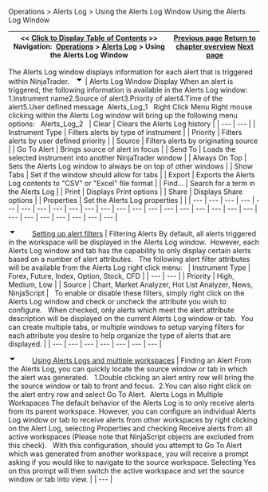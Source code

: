 ﻿
Operations \> Alerts Log \> Using the Alerts Log Window
Using the Alerts Log Window

| \<\< [Click to Display Table of Contents](using_the_alerts_log_window.md) \>\> **Navigation:**     [Operations](operations.md) \> [Alerts Log](alerts_log.md) \> Using the Alerts Log Window | [Previous page](alerts_log.md) [Return to chapter overview](alerts_log.md) [Next page](alerts_log_properties.md) |
| --- | --- |
The Alerts Log window displays information for each alert that is triggered within NinjaTrader. 
 
![tog_minus](tog_minus.gif)
| Alerts Log Window Display When an alert is triggered, the following information is available in the Alerts Log window:   1\.Instrument name2\.Source of alert3\.Priority of alert4\.Time of the alert5\.User defined message  Alerts_Log_1   Right Click Menu Right mouse clicking within the Alerts Log window will bring up the following menu options:   Alerts_Log_2     | Clear | Clears the Alerts Log history | | --- | --- | | Instrument Type | Filters alerts by type of instrument | | Priority | Filters alerts by user defined priority | | Source | Filters alerts by originating source | | Go To Alert | Brings source of alert in focus | | Send To | Loads the selected instrument into another NinjaTrader window | | Always On Top | Sets the Alerts Log window to always be on top of other windows | | Show Tabs | Set if the window should allow for tabs | | Export | Exports the Alerts Log contents to "CSV" or "Excel" file format | | Find... | Search for a term in the Alerts Log | | Print | Displays Print options | | Share | Displays Share options | | Properties | Set the Alerts Log properties | |
| --- | --- | --- | --- | --- | --- | --- | --- | --- | --- | --- | --- | --- | --- | --- | --- | --- | --- | --- | --- | --- | --- | --- | --- | --- | --- | --- |

![tog_minus](tog_minus.gif)        [Setting up alert filters](javascript:HMToggle('toggle','SettingUpAlertFilters','SettingUpAlertFilters_ICON'))
| Filtering Alerts By default, all alerts triggered in the workspace will be displayed in the Alerts Log window.  However, each Alerts Log window and tab has the capability to only display certain alerts based on a number of alert attributes.   The following alert filter attributes will be available from the Alerts Log right click menu:     | Instrument Type | Forex, Future, Index, Option, Stock, CFD | | --- | --- | | Priority | High, Medium, Low | | Source | Chart, Market Analyzer, Hot List Analyzer, News, NinjaScript |      To enable or disable these filters, simply right click on the Alerts Log window and check or uncheck the attribute you wish to configure.   When checked, only alerts which meet the alert attribute description will be displayed on the current Alerts Log window or tab.  You can create multiple tabs, or multiple windows to setup varying filters for each attribute you desire to help organize the type of alerts that are displayed. |
| --- | --- | --- | --- | --- | --- | --- |

![tog_minus](tog_minus.gif)        [Using Alerts Logs and multiple workspaces](javascript:HMToggle('toggle','UsingAlertsLogsAndMultipleWorkspaces','UsingAlertsLogsAndMultipleWorkspaces_ICON'))
| Finding an Alert From the Alerts Log, you can quickly locate the source window or tab in which the alert was generated.   1\.Double clicking an alert entry row will bring the the source window or tab to front and focus.  2\.You can also right click on the alert entry row and select Go To Alert.  Alerts Logs in Multiple Workspaces The default behavior of the Alerts Log is to only receive alerts from its parent workspace. However, you can configure an individual Alerts Log window or tab to receive alerts from other workspaces by right clicking on the Alert Log, selecting Properties and checking Receive alerts from all active workspaces (Please note that NinjaScript objects are excluded from this check).   With this configuration, should you attempt to Go To Alert which was generated from another workspace, you will receive a prompt asking if you would like to navigate to the source workspace. Selecting Yes on this prompt will then switch the active workspace and set the source window or tab into view. |
| --- |
